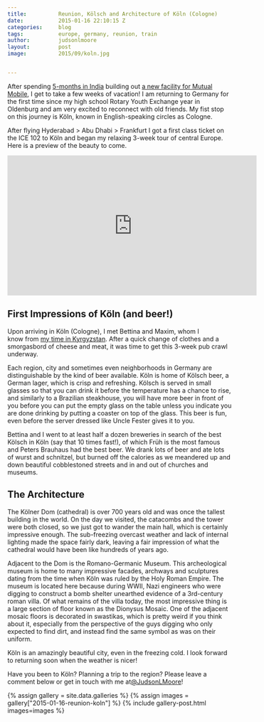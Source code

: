 ```yaml
---
title:			Reunion, Kölsch and Architecture of Köln (Cologne)
date:			2015-01-16 22:10:15 Z
categories:		blog
tags:			europe, germany, reunion, train
author:			judsonlmoore
layout:			post
image:			2015/09/koln.jpg


---
```


After spending [5-months in India](https://www.judsonlmoore.com/location/india/) building out [a new facility for Mutual Mobile](https://www.judsonlmoore.com/mutual-mobile-hyderabad/), I get to take a few weeks of vacation! I am returning to Germany for the first time since my high school Rotary Youth Exchange year in Oldenburg and am very excited to reconnect with old friends. My fist stop on this journey is Köln, known in English-speaking circles as Cologne.

After flying Hyderabad > Abu Dhabi > Frankfurt I got a first class ticket on the ICE 102 to Köln and began my relaxing 3-week tour of central Europe. Here is a preview of the beauty to come.

<iframe width="560" height="315" src="https://www.youtube.com/watch?v=ha9seYZ6DPE" frameborder="0" allow="accelerometer; autoplay; encrypted-media; gyroscope; picture-in-picture" allowfullscreen></iframe>

## First Impressions of Köln (and beer!)

Upon arriving in Köln (Cologne), I met Bettina and Maxim, whom I know from [my time in Kyrgyzstan](/location/kyrgyzstan/). After a quick change of clothes and a smorgasbord of cheese and meat, it was time to get this 3-week pub crawl underway.

Each region, city and sometimes even neighborhoods in Germany are distinguishable by the kind of beer available. Köln is home of Kölsch beer, a German lager, which is crisp and refreshing. Kölsch is served in small glasses so that you can drink it before the temperature has a chance to rise, and similarly to a Brazilian steakhouse, you will have more beer in front of you before you can put the empty glass on the table unless you indicate you are done drinking by putting a coaster on top of the glass. This beer is fun, even before the server dressed like Uncle Fester gives it to you.

Bettina and I went to at least half a dozen breweries in search of the best Kölsch in Köln (say that 10 times fast!), of which Früh is the most famous and Peters Brauhaus had the best beer. We drank lots of beer and ate lots of wurst and schnitzel, but burned off the calories as we meandered up and down beautiful cobblestoned streets and in and out of churches and museums.

## The Architecture

The Kölner Dom (cathedral) is over 700 years old and was once the tallest building in the world. On the day we visited, the catacombs and the tower were both closed, so we just got to wander the main hall, which is certainly impressive enough. The sub-freezing overcast weather and lack of internal lighting made the space fairly dark, leaving a fair impression of what the cathedral would have been like hundreds of years ago.

Adjacent to the Dom is the Romano-Germanic Museum. This archeological museum is home to many impressive facades, archways and sculptures dating from the time when Köln was ruled by the Holy Roman Empire. The museum is located here because during WWII, Nazi engineers who were digging to construct a bomb shelter unearthed evidence of a 3rd-century roman villa. Of what remains of the villa today, the most impressive thing is a large section of floor known as the Dionysus Mosaic. One of the adjacent mosaic floors is decorated in swastikas, which is pretty weird if you think about it, especially from the perspective of the guys digging who only expected to find dirt, and instead find the same symbol as was on their uniform.

Köln is an amazingly beautiful city, even in the freezing cold. I look forward to returning soon when the weather is nicer!

Have you been to Köln? Planning a trip to the region? Please leave a comment below or get in touch with me at[@JudsonLMoore](http://twitter.com/judsonlmoore)!

{% assign gallery = site.data.galleries %}
{% assign images = gallery["2015-01-16-reunion-koln"] %}
{% include gallery-post.html images=images %}
